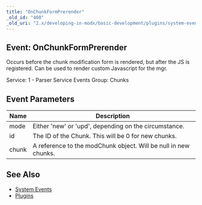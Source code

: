 ```yaml
---
title: "OnChunkFormPrerender"
_old_id: "408"
_old_uri: "2.x/developing-in-modx/basic-development/plugins/system-events/onchunkformprerender"
---
```


## Event: OnChunkFormPrerender

Occurs before the chunk modification form is rendered, but after the JS is registered. Can be used to render custom Javascript for the mgr.

Service: 1 - Parser Service Events 
Group: Chunks

## Event Parameters

| Name  | Description                                                     |
| ----- | --------------------------------------------------------------- |
| mode  | Either 'new' or 'upd', depending on the circumstance.           |
| id    | The ID of the Chunk. This will be 0 for new chunks.             |
| chunk | A reference to the modChunk object. Will be null in new chunks. |

## See Also

- [System Events](developing-in-modx/basic-development/plugins/system-events "System Events")
- [Plugins](developing-in-modx/basic-development/plugins "Plugins")